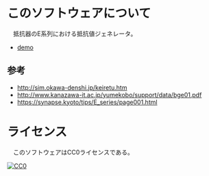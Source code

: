 # このソフトウェアについて

　抵抗器のE系列における抵抗値ジェネレータ。

* [demo](https://ytyaru.github.io/HTML.ElectronicWork.Register.Generator.20181104070000/)

## 参考

* http://sim.okawa-denshi.jp/keiretu.htm
* http://www.kanazawa-it.ac.jp/yumekobo/support/data/bge01.pdf
* https://synapse.kyoto/tips/E_series/page001.html

# ライセンス

　このソフトウェアはCC0ライセンスである。

[![CC0](http://i.creativecommons.org/p/zero/1.0/88x31.png "CC0")](http://creativecommons.org/publicdomain/zero/1.0/deed.ja)
